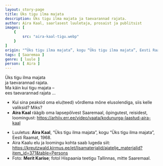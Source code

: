 ```yaml
---
layout: story-page
title: Üks tigu ilma majata
description: Üks tigu ilma majata ja taevarannad rajata.
author: Aira Kaal, saarlasest luuletaja, prosaist ja publitsist
images: [
    {
        src: "aira-kaal-tigu.webp"
    }
]
origin: "“Üks tigu ilma majata”, kogu “Üks tigu ilma majata”, Eesti Raamat, 1968."
tags: [ Saaremaa ]
genre: [ luule ]
person: [ Aira ]
---
```


<!-- # {{$doc.title}} -->

Üks tigu ilma majata \
ja taevarannad rajata. \
Ma käin kui tigu majata – \
ees taevarannad rajata …


<story-author :author="author" :origin="origin"></story-author>

<details-wrapper summary="Mis mõtted tekkisid?">

- Kui sina peaksid oma elu(teed) võrdlema mõne elusolendiga, siis kelle valiksid? Miks?
- **Aira Kaal** räägib oma lapsepõlvest Saaremaal, õpingutest, reisidest, loomingust: https://arhiiv.err.ee/video/vaata/kodunurga-laastud-aira-kaal

</details-wrapper>

<details-wrapper summary="Allikad" class="text-sm" icon="icon-park-outline:document-folder">

- Luuletus: **Aira Kaal**, “Üks tigu ilma majata”, kogu “Üks tigu ilma majata”, Eesti Raamat, 1968.
- Aira Kaalu elu ja loomingu kohta saab lugeda siit: https://kreutzwald.kirmus.ee/et/lisamaterjalid/ajatelje_materjalid?item_id=371&table=Persons
- Foto: **Merit Karise**; fotol Hispaania teetigu Tallinnas, mitte Saaremaal. 

</details-wrapper>
